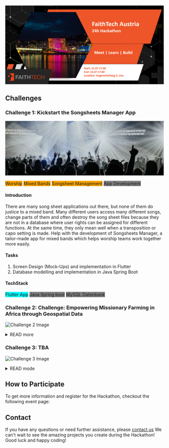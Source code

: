 ![Organization Logo](logo_slide.png)

## Challenges

### Challenge 1: Kickstart the Songsheets Manager App
![Challenge 1 Image](challenge_1.jpg)

<span style="background-color: orange">Worship</span>
<span style="background-color: orange">Mixed Bands</span>
<span style="background-color: orange">Songsheet Management</span>
<span style="background-color: gray">App Development</span>

#### Introduction
There are many song sheet applications out there, but none of them do justice to a mixed band. 
Many different users access many different songs, change parts of them and often destroy the song sheet files because they are not in a database where user rights can be assigned for different functions. At the same time, they only mean well when a transposition or capo setting is made. Help with the development of Songsheets Manager, a tailor-made app for mixed bands which helps worship teams work together more easily.

#### Tasks
1. Screen Design (Mock-Ups) and implementation in Flutter
2. Database modelling and implementation in Java Spring Boot

#### TechStack
<span style="background-color: cyan">Flutter App</span>
<span style="background-color: gray">Java Spring boot</span>
<span style="background-color: gray">MySQL Datenbank</span>


### Challenge 2: Challenge: Empowering Missionary Farming in Africa through Geospatial Data
![Challenge 2 Image](challenge2.png)

<details>
<summary>READ more</summary>
[Description of the challenge goes here...]
</details>

### Challenge 3: TBA
![Challenge 3 Image](challenge3.png)

<details>
<summary>READ mode</summary>
[Description of the challenge goes here...]
</details>

## How to Participate

To get more information and register for the Hackathon, checkout the following event page:



## Contact
If you have any questions or need further assistance, please [contact us](mailto:david.robl@faithtech.com)
We can't wait to see the amazing projects you create during the Hackathon! Good luck and happy coding!

